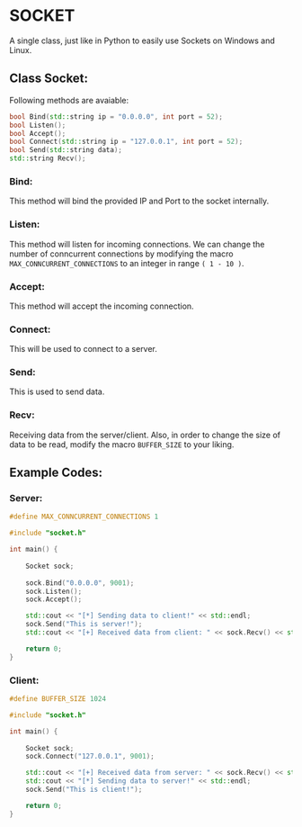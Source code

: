 # SOCKET

A single class, just like in Python to easily use Sockets on Windows and Linux.

## Class Socket:
Following methods are avaiable:
```cpp
bool Bind(std::string ip = "0.0.0.0", int port = 52);
bool Listen();
bool Accept();
bool Connect(std::string ip = "127.0.0.1", int port = 52);
bool Send(std::string data);
std::string Recv();
```

### Bind:
This method will bind the provided IP and Port to the socket internally.

### Listen:
This method will listen for incoming connections.
We can change the number of conncurrent connections by modifying the macro `MAX_CONNCURRENT_CONNECTIONS` to an integer in range `( 1 - 10 )`.

### Accept:
This method will accept the incoming connection.

### Connect:
This will be used to connect to a server.

### Send:
This is used to send data.

### Recv:
Receiving data from the server/client. Also, in order to change the size of data to be read, modify the macro `BUFFER_SIZE` to your liking.


## Example Codes:
### Server:

```cpp
#define MAX_CONNCURRENT_CONNECTIONS 1

#include "socket.h"

int main() {
	
	Socket sock;
	
	sock.Bind("0.0.0.0", 9001);
	sock.Listen();
	sock.Accept();

	std::cout << "[*] Sending data to client!" << std::endl;
	sock.Send("This is server!");
	std::cout << "[+] Received data from client: " << sock.Recv() << std::endl;

	return 0;
}
```

### Client:

```cpp
#define BUFFER_SIZE 1024

#include "socket.h"

int main() {
	
	Socket sock;
	sock.Connect("127.0.0.1", 9001);

	std::cout << "[+] Received data from server: " << sock.Recv() << std::endl;
	std::cout << "[*] Sending data to server!" << std::endl;
	sock.Send("This is client!");

	return 0;
}
```
